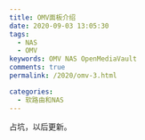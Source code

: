 ```yaml
---
title: OMV面板介绍
date: 2020-09-03 13:05:30
tags: 
  - NAS
  - OMV
keywords: OMV NAS OpenMediaVault
comments: true
permalink: /2020/omv-3.html

categories: 
  - 软路由和NAS
---
```


占坑，以后更新。